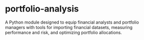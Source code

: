 # portfolio-analysis
A Python module designed to equip financial analysts and portfolio managers with tools for importing financial datasets, measuring performance and risk, and optimizing portfolio allocations.
